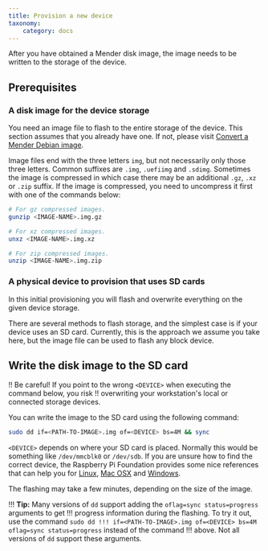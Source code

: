 ```yaml
---
title: Provision a new device
taxonomy:
    category: docs
---
```


After you have obtained a Mender disk image, the image needs to be written to the storage of the
device.

## Prerequisites

### A disk image for the device storage

You need an image file to flash to the entire storage of the device. This section assumes that you
already have one. If not, please visit [Convert a Mender Debian image](../02.Convert-a-Mender-Debian-image/docs.md).

Image files end with the three letters `img`, but not necessarily only those three letters. Common
suffixes are `.img`, `.uefiimg` and `.sdimg`. Sometimes the image is compressed in which case there
may be an additional `.gz`, `.xz` or `.zip` suffix. If the image is compressed, you need to
uncompress it first with one of the commands below:

```bash
# For gz compressed images.
gunzip <IMAGE-NAME>.img.gz

# For xz compressed images.
unxz <IMAGE-NAME>.img.xz

# For zip compressed images.
unzip <IMAGE-NAME>.img.zip
```


### A physical device to provision that uses SD cards

In this initial provisioning you will flash and overwrite everything on the given device storage.

There are several methods to flash storage, and the simplest case is if your device uses an SD
card. Currently, this is the approach we assume you take here, but the image file can be used to
flash any block device.


## Write the disk image to the SD card

!! Be careful! If you point to the wrong `<DEVICE>` when executing the command below, you risk
!! overwriting your workstation's local or connected storage devices.

You can write the image to the SD card using the following command:

```bash
sudo dd if=<PATH-TO-IMAGE>.img of=<DEVICE> bs=4M && sync
```

`<DEVICE>` depends on where your SD card is placed. Normally this would be something like
`/dev/mmcblk0` or `/dev/sdb`.  If you are unsure how to find the correct device, the Raspberry Pi
Foundation provides some nice references that can help you for
[Linux](https://www.raspberrypi.org/documentation/installation/installing-images/linux.md?target=_blank),
[Mac
OSX](https://www.raspberrypi.org/documentation/installation/installing-images/mac.md?target=_blank)
and
[Windows](https://www.raspberrypi.org/documentation/installation/installing-images/windows.md?target=_blank).

The flashing may take a few minutes, depending on the size of the image.

!!! **Tip:** Many versions of `dd` support adding the `oflag=sync status=progress` arguments to get
!!! progress information during the flashing. To try it out, use the command `sudo dd
!!! if=<PATH-TO-IMAGE>.img of=<DEVICE> bs=4M oflag=sync status=progress` instead of the command
!!! above. Not all versions of `dd` support these arguments.
